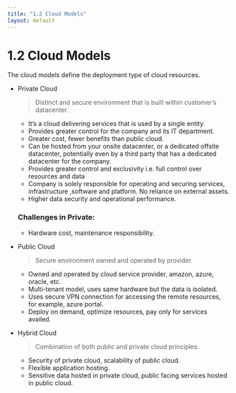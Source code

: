 ```yaml
---
title: "1.2 Cloud Models"
layout: default
---
```


# 1.2 Cloud Models

The cloud models define the deployment type of cloud resources. 

- Private Cloud
    
    > Distinct and secure environment that is built within customer’s datacenter.
    > 
    - It’s a cloud delivering services that is used by a single entity.
    - Provides greater control for the company and its IT department.
    - Greater cost, fewer benefits than public cloud.
    - Can be hosted from your onsite datacenter, or a dedicated offsite datacenter, potentially even by a third party that has a dedicated datacenter for the company.
    - Provides greater control and exclusivity i.e. full control over resources and data
    - Company is solely responsible for operating and securing services, infrastructure ,software and platform. No reliance on external assets.
    - Higher data security and operational performance.
    
    ### Challenges in Private:
    
    - Hardware cost, maintenance responsibility.
- Public Cloud
    
    > Secure environment owned and operated by provider.
    > 
    - Owned and operated by cloud service provider, amazon, azure, oracle, etc.
    - Multi-tenant model, uses same hardware but the data is isolated.
    - Uses secure VPN connection for accessing the remote resources, for example, azure portal.
    - Deploy on demand, optimize resources, pay only for services availed.
- Hybrid Cloud
    
    > Combination of both public and private cloud principles.
    > 
    - Security of private cloud, scalability of public cloud.
    - Flexible application hosting.
    - Sensitive data hosted in private cloud, public facing services hosted in public cloud.